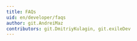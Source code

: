 ```yaml
---
title: FAQs
uid: en/developer/faqs
author: git.AndreiMaz
contributors: git.DmitriyKulagin, git.exileDev
---
```


